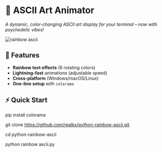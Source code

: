 # 🌈 ASCII Art Animator 

*A dynamic, color-changing ASCII art display for your terminal – now with psychedelic vibes!*

![rainbow ascii](https://github.com/user-attachments/assets/51f6a973-908d-4ff7-a141-59da601de3cf)

## 🚀 Features
- **Rainbow text effects** (6 rotating colors)  
- **Lightning-fast** animations (adjustable speed)  
- **Cross-platform** (Windows/macOS/Linux)  
- **One-line setup** with `colorama`  

## ⚡ Quick Start
pip install colorama

git clone https://github.com/realkx/python-rainbow-ascii.git

cd python-rainbow-ascii

python rainbow ascii.py
